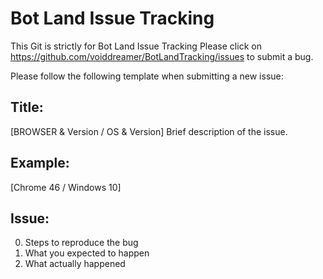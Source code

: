 Bot Land Issue Tracking
=======================

This Git is strictly for Bot Land Issue Tracking
Please click on https://github.com/voiddreamer/BotLandTracking/issues to submit a bug.

Please follow the following template when submitting a new issue:

Title:
------
[BROWSER & Version / OS & Version] Brief description of the issue.

Example:
--------
[Chrome 46 / Windows 10] 

Issue:
------
0. Steps to reproduce the bug
0. What you expected to happen
0. What actually happened

